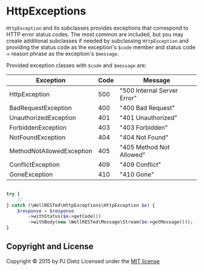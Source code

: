HttpExceptions
==============

`HttpException` and its subclasses provides exceptions that correspond to HTTP
error status codes. The most common are included, but you may create
additional subclasses if needed by subclassing `HttpException` and providing the
status code as the exception's `$code` member and status code + reason phrase
as the exception's `$message`.

Provided exception classes with `$code` and `$message` are:

| Exception                 | Code | Message                     |
| ------------------------- | ---- | --------------------------- |
| HttpException             |  500 | "500 Internal Server Error" |
| BadRequestException       |  400 | "400 Bad Request"           |
| UnauthorizedException     |  401 | "401 Unauthorized"          |
| ForbiddenException        |  403 | "403 Forbidden"             |
| NotFoundException         |  404 | "404 Not Found"             |
| MethodNotAllowedException |  405 | "405 Method Not Allowed"    |
| ConflictException         |  409 | "409 Conflict"              |
| GoneException             |  410 | "410 Gone"                  |

```php

try {
    // ... 
} catch (\WellRESTed\HttpExceptions\HttpException $e) {
    $response = $response
        ->withStatus($e->getCode())
        ->withBody(new \WellRESTed\Message\Stream($e->getMessage()));
}

```

Copyright and License
---------------------
Copyright © 2015 by PJ Dietz
Licensed under the [MIT license](http://opensource.org/licenses/MIT)
